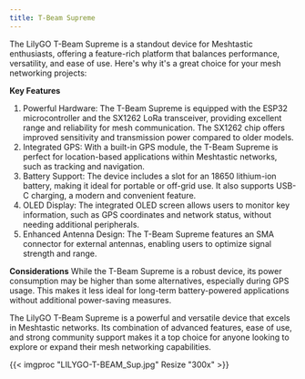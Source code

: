 ```yaml
---
title: T-Beam Supreme
---
```


The LilyGO T-Beam Supreme is a standout device for Meshtastic enthusiasts, offering a feature-rich platform that balances performance, versatility, and ease of use. Here's why it's a great choice for your mesh networking projects:

**Key Features**

1. Powerful Hardware: The T-Beam Supreme is equipped with the ESP32 microcontroller and the SX1262 LoRa transceiver, providing excellent range and reliability for mesh communication. The SX1262 chip offers improved sensitivity and transmission power compared to older models.
2. Integrated GPS: With a built-in GPS module, the T-Beam Supreme is perfect for location-based applications within Meshtastic networks, such as tracking and navigation.
3. Battery Support: The device includes a slot for an 18650 lithium-ion battery, making it ideal for portable or off-grid use. It also supports USB-C charging, a modern and convenient feature.
4. OLED Display: The integrated OLED screen allows users to monitor key information, such as GPS coordinates and network status, without needing additional peripherals.
5. Enhanced Antenna Design: The T-Beam Supreme features an SMA connector for external antennas, enabling users to optimize signal strength and range.

**Considerations**
While the T-Beam Supreme is a robust device, its power consumption may be higher than some alternatives, especially during GPS usage. This makes it less ideal for long-term battery-powered applications without additional power-saving measures.

The LilyGO T-Beam Supreme is a powerful and versatile device that excels in Meshtastic networks. Its combination of advanced features, ease of use, and strong community support makes it a top choice for anyone looking to explore or expand their mesh networking capabilities.

{{< imgproc "LILYGO-T-BEAM_Sup.jpg" Resize "300x" >}}
